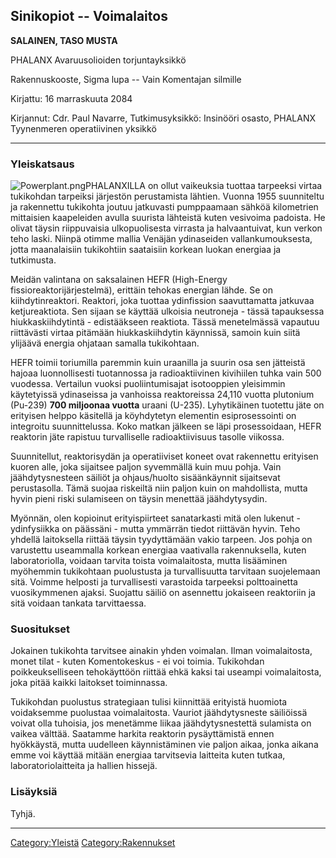 ## Sinikopiot -- Voimalaitos

**SALAINEN, TASO MUSTA**

PHALANX Avaruusolioiden torjuntayksikkö

Rakennuskooste, Sigma lupa -- Vain Komentajan silmille

Kirjattu: 16 marraskuuta 2084

Kirjannut: Cdr. Paul Navarre, Tutkimusyksikkö: Insinööri osasto, PHALANX
Tyynenmeren operatiivinen yksikkö

------------------------------------------------------------------------

### Yleiskatsaus

![](Powerplant.png "Powerplant.png")PHALANXILLA on ollut vaikeuksia
tuottaa tarpeeksi virtaa tukikohdan tarpeiksi järjestön perustamista
lähtien. Vuonna 1955 suunniteltu ja rakennettu tukikohta joutuu
jatkuvasti pumppaamaan sähköä kilometrien mittaisien kaapeleiden avulla
suurista lähteistä kuten vesivoima padoista. He olivat täysin
riippuvaisia ulkopuolisesta virrasta ja halvaantuivat, kun verkon teho
laski. Niinpä otimme mallia Venäjän ydinaseiden vallankumouksesta, jotta
maanalaisiin tukikohtiin saataisiin korkean luokan energiaa ja
tutkimusta.

Meidän valintana on saksalainen HEFR (High-Energy
fissioreaktorijärjestelmä), erittäin tehokas energian lähde. Se on
kiihdytinreaktori. Reaktori, joka tuottaa ydinfission saavuttamatta
jatkuvaa ketjureaktiota. Sen sijaan se käyttää ulkoisia neutroneja -
tässä tapauksessa hiukkaskiihdytintä - edistääkseen reaktiota. Tässä
menetelmässä vapautuu riittävästi virtaa pitämään hiukkaskiihdytin
käynnissä, samoin kuin siitä ylijäävä energia ohjataan samalla
tukikohtaan.

HEFR toimii toriumilla paremmin kuin uraanilla ja suurin osa sen
jätteistä hajoaa luonnollisesti tuotannossa ja radioaktiivinen
kivihiilen tuhka vain 500 vuodessa. Vertailun vuoksi puoliintumisajat
isotooppien yleisimmin käytetyissä ydinaseissa ja vanhoissa reaktoreissa
24,110 vuotta plutonium (Pu-239) **700 miljoonaa vuotta** uraani
(U-235). Lyhytikäinen tuotettu jäte on erityisen helppo käsitellä ja
köyhdytetyn elementin esiprosessointi on integroitu suunnittelussa. Koko
matkan jälkeen se läpi prosessoidaan, HEFR reaktorin jäte rapistuu
turvalliselle radioaktiivisuus tasolle viikossa.

Suunnitellut, reaktorisydän ja operatiiviset koneet ovat rakennettu
erityisen kuoren alle, joka sijaitsee paljon syvemmällä kuin muu pohja.
Vain jäähdytysnesteen säiliöt ja ohjaus/huolto sisäänkäynnit sijaitsevat
perustasolla. Tämä suojaa riskeiltä niin paljon kuin on mahdollista,
mutta hyvin pieni riski sulamiseen on täysin menettää jäähdytysydin.

Myönnän, olen kopioinut erityispiirteet sanatarkasti mitä olen lukenut -
ydinfysiikka on päässäni - mutta ymmärrän tiedot riittävän hyvin. Teho
yhdellä laitoksella riittää täysin tyydyttämään vakio tarpeen. Jos pohja
on varustettu useammalla korkean energiaa vaativalla rakennuksella,
kuten laboratoriolla, voidaan tarvita toista voimalaitosta, mutta
lisääminen myöhemmin tukikohtaan puolustusta ja turvallisuutta tarvitaan
suojelemaan sitä. Voimme helposti ja turvallisesti varastoida tarpeeksi
polttoainetta vuosikymmenen ajaksi. Suojattu säiliö on asennettu
jokaiseen reaktoriin ja sitä voidaan tankata tarvittaessa.

### Suositukset

Jokainen tukikohta tarvitsee ainakin yhden voimalan. Ilman
voimalaitosta, monet tilat - kuten Komentokeskus - ei voi toimia.
Tukikohdan poikkeukselliseen tehokäyttöön riittää ehkä kaksi tai useampi
voimalaitosta, joka pitää kaikki laitokset toiminnassa.

Tukikohdan puolustus strategiaan tulisi kiinnittää erityistä huomiota
voidaksemme puolustaa voimalaitosta. Vauriot jäähdytysneste säiliöissä
voivat olla tuhoisia, jos menetämme liikaa jäähdytysnestettä sulamista
on vaikea välttää. Saatamme harkita reaktorin pysäyttämistä ennen
hyökkäystä, mutta uudelleen käynnistäminen vie paljon aikaa, jonka
aikana emme voi käyttää mitään energiaa tarvitsevia laitteita kuten
tutkaa, laboratoriolaitteita ja hallien hissejä.

### Lisäyksiä

Tyhjä.

------------------------------------------------------------------------

[Category:Yleistä](Category:Yleistä "wikilink")
[Category:Rakennukset](Category:Rakennukset "wikilink")